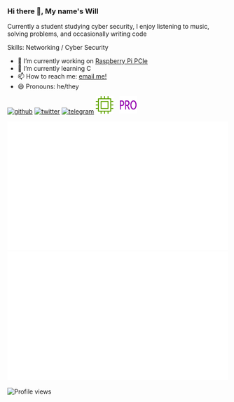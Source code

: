 ### Hi there 👋, My name's Will
Currently a student studying cyber security, I enjoy listening to music, solving problems, and occasionally writing code

Skills: Networking / Cyber Security

- 🔭 I’m currently working on [Raspberry Pi PCIe](https://github.com/geerlingguy/raspberry-pi-pcie-devices) 
- 🌱 I’m currently learning C 
- 📫 How to reach me: [email me!](mailto:will.breiler@gmail.com) 
- 😄 Pronouns: he/they 


[<img src='https://cdn.jsdelivr.net/npm/simple-icons@3.0.1/icons/github.svg' alt='github' height='40'>](https://github.com/wbreiler)  [<img src='https://cdn.jsdelivr.net/npm/simple-icons@3.0.1/icons/twitter.svg' alt='twitter' height='40'>](https://twitter.com/wbreiler)  [<img src='https://cdn.jsdelivr.net/npm/simple-icons@3.0.1/icons/telegram.svg' alt='telegram' height='40'>](https://t.me/wbreiler) <a href='https://docs.github.com/en/developers'><img src='https://raw.githubusercontent.com/acervenky/animated-github-badges/master/assets/devbadge.gif' width='40' height='40'></a> <a href='https://github.com/pricing'><img src='https://raw.githubusercontent.com/acervenky/animated-github-badges/master/assets/pro.gif' width='40' height='40'></a> 

![](https://github.com/wbreiler/monke/blob/master/generated/overview.svg)
![](https://github.com/wbreiler/monke/blob/master/generated/languages.svg)

![Profile views](https://komarev.com/ghpvc/?username=wbreiler)

